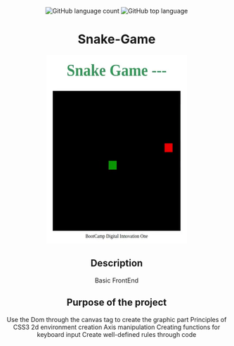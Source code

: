 <div align="center"> 
 
![GitHub language count](https://img.shields.io/github/languages/count/Ruan-codeVi/Clone-Netflix?color=green&style=for-the-badge) ![GitHub top language](https://img.shields.io/github/languages/top/Ruan-codeVi/Clone-Netflix?color=green&style=for-the-badge)


# Snake-Game
![Screen](/assets/snakeGame.gif)
 
 
##  Description

Basic FrontEnd

##  Purpose of the project
 Use the Dom through the canvas tag to create the graphic part
 Principles of CSS3
 2d environment creation
 Axis manipulation
 Creating functions for keyboard input
 Create well-defined rules through code

</div> </br> 
